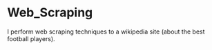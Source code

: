 # Web_Scraping
I perform web scraping techniques to a wikipedia site (about the best football players).

